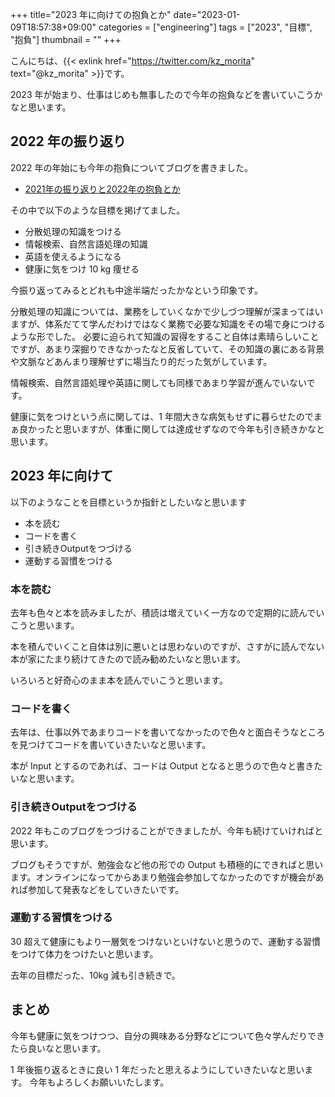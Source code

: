 +++
title="2023 年に向けての抱負とか"
date="2023-01-09T18:57:38+09:00"
categories = ["engineering"]
tags = ["2023", "目標", "抱負"]
thumbnail = ""
+++

こんにちは、{{< exlink href="https://twitter.com/kz_morita" text="@kz_morita" >}}です。

2023 年が始まり、仕事はじめも無事したので今年の抱負などを書いていこうかなと思います。

## 2022 年の振り返り

2022 年の年始にも今年の抱負についてブログを書きました。

- [2021年の振り返りと2022年の抱負とか](/posts/2022-years-resolutions/)

その中で以下のような目標を掲げてました。

- 分散処理の知識をつける
- 情報検索、自然言語処理の知識
- 英語を使えるようになる
- 健康に気をつけ 10 kg 痩せる

今振り返ってみるとどれも中途半端だったかなという印象です。

分散処理の知識については、業務をしていくなかで少しづつ理解が深まってはいますが、体系だてて学んだわけではなく業務で必要な知識をその場で身につけるような形でした。
必要に迫られて知識の習得をすること自体は素晴らしいことですが、あまり深掘りできなかったなと反省していて、その知識の裏にある背景や文脈などあんまり理解せずに場当たり的だった気がしています。

情報検索、自然言語処理や英語に関しても同様であまり学習が進んでいないです。


健康に気をつけという点に関しては、1 年間大きな病気もせずに暮らせたのでまぁ良かったと思いますが、体重に関しては達成せずなので今年も引き続きかなと思います。


## 2023 年に向けて

以下のようなことを目標というか指針としたいなと思います

- 本を読む
- コードを書く
- 引き続きOutputをつづける
- 運動する習慣をつける

### 本を読む

去年も色々と本を読みましたが、積読は増えていく一方なので定期的に読んでいこうと思います。

本を積んでいくこと自体は別に悪いとは思わないのですが、さすがに読んでない本が家にたまり続けてきたので読み勧めたいなと思います。

いろいろと好奇心のまま本を読んでいこうと思います。

### コードを書く

去年は、仕事以外であまりコードを書いてなかったので色々と面白そうなところを見つけてコードを書いていきたいなと思います。

本が Input とするのであれば、コードは Output となると思うので色々と書きたいなと思います。


### 引き続きOutputをつづける

2022 年もこのブログをつづけることができましたが、今年も続けていければと思います。

ブログもそうですが、勉強会など他の形での Output も積極的にできればと思います。オンラインになってからあまり勉強会参加してなかったのですが機会があれば参加して発表などをしていきたいです。


### 運動する習慣をつける

30 超えて健康にもより一層気をつけないといけないと思うので、運動する習慣をつけて体力をつけたいと思います。

去年の目標だった、10kg 減も引き続きで。

## まとめ

今年も健康に気をつけつつ、自分の興味ある分野などについて色々学んだりできたら良いなと思います。

1 年後振り返るときに良い 1 年だったと思えるようにしていきたいなと思います。
今年もよろしくお願いいたします。

